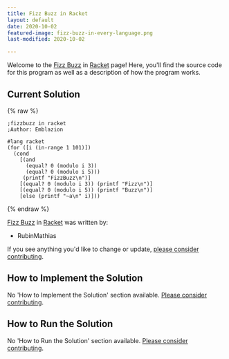 ```yaml
---
title: Fizz Buzz in Racket
layout: default
date: 2020-10-02
featured-image: fizz-buzz-in-every-language.png
last-modified: 2020-10-02

---
```


Welcome to the [Fizz Buzz](https://rzuckerm.github.io/sample-programs-website-copy/projects/fizz-buzz) in [Racket](https://rzuckerm.github.io/sample-programs-website-copy/languages/racket) page! Here, you'll find the source code for this program as well as a description of how the program works.

## Current Solution

{% raw %}

```racket
;fizzbuzz in racket
;Author: Emblazion

#lang racket
(for ([i (in-range 1 101)])
  (cond
    [(and
      (equal? 0 (modulo i 3))
      (equal? 0 (modulo i 5)))
     (printf "FizzBuzz\n")]
    [(equal? 0 (modulo i 3)) (printf "Fizz\n")]
    [(equal? 0 (modulo i 5)) (printf "Buzz\n")]
    [else (printf "~a\n" i)]))
```

{% endraw %}

[Fizz Buzz](https://rzuckerm.github.io/sample-programs-website-copy/projects/fizz-buzz) in [Racket](https://rzuckerm.github.io/sample-programs-website-copy/languages/racket) was written by:

- RubinMathias

If you see anything you'd like to change or update, [please consider contributing](https://github.com/TheRenegadeCoder/sample-programs).

## How to Implement the Solution

No 'How to Implement the Solution' section available. [Please consider contributing](https://github.com/TheRenegadeCoder/sample-programs-website).

## How to Run the Solution

No 'How to Run the Solution' section available. [Please consider contributing](https://github.com/TheRenegadeCoder/sample-programs-website).